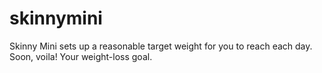 # skinnymini
Skinny Mini sets up a reasonable target weight for you to reach each day. Soon, voila! Your weight-loss goal.
